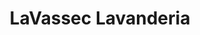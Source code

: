 ---
title: "LaVassec Lavanderia"
url: /san-rafael-de-escazu/lavassec-lavanderia/
shop: lavandería
---